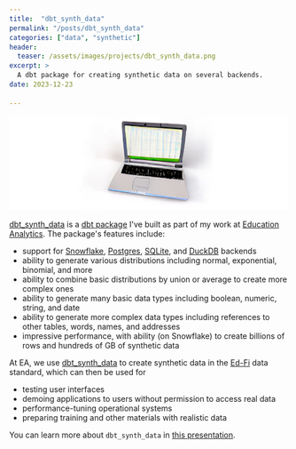 ```yaml
---
title:  "dbt_synth_data"
permalink: "/posts/dbt_synth_data"
categories: ["data", "synthetic"]
header:
  teaser: /assets/images/projects/dbt_synth_data.png
excerpt: >
  A dbt package for creating synthetic data on several backends.
date: 2023-12-23

---
```


![dbt_synth_data](../assets/images/projects/dbt_synth_data.png)

[dbt_synth_data](https://github.com/edanalytics/dbt_synth_data) is a [dbt package](https://docs.getdbt.com/docs/build/packages) I've built as part of my work at [Education Analytics](https://www.edanalytics.org/). The package's features include:
* support for [Snowflake](https://www.snowflake.com/en/), [Postgres](https://www.postgresql.org/), [SQLite](https://www.sqlite.org/index.html), and [DuckDB](https://duckdb.org/) backends
* ability to generate various distributions including normal, exponential, binomial, and more
* ability to combine basic distributions by union or average to create more complex ones
* ability to generate many basic data types including boolean, numeric, string, and date
* ability to generate more complex data types including references to other tables, words, names, and addresses
* impressive performance, with ability (on Snowflake) to create billions of rows and hundreds of GB of synthetic data

At EA, we use [dbt_synth_data](https://github.com/edanalytics/dbt_synth_data) to create synthetic data in the [Ed-Fi](https://www.ed-fi.org/) data standard, which can then be used for
* testing user interfaces
* demoing applications to users without permission to access real data
* performance-tuning operational systems
* preparing training and other materials with realistic data

You can learn more about `dbt_synth_data` in [this presentation](https://tomreitz.github.io/dbt_synth_data_slides/).
